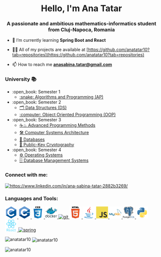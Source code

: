 <h1 align="center">Hello, I'm Ana Tatar</h1>
<h3 align="center">A passionate and ambitious mathematics-informatics student from Cluj-Napoca, Romania</h3>

<!--<p align="left"> <img src="https://komarev.com/ghpvc/?username=anatatar10&label=Profile%20views&color=0e75b6&style=flat" alt="anatatar10" /> </p>-->

- 🌱 I’m currently learning **Spring Boot and React**

- 👨‍💻 All of my projects are available at [https://github.com/anatatar10?tab=repositories](https://github.com/anatatar10?tab=repositories)

- 📫 How to reach me **anasabina.tatar@gmail.com**


### University 📚

<ul>
    <li>:open_book: Semester 1
        <ul>
            <li>
                <a href="https://github.com/anatatar10/Algorithms_And_Programming.git">
                    :snake: Algorithms and Programming (AP)
                </a>
            </li>
        </ul>
    </li>
    <li>:open_book: Semester 2
        <ul>
            <li>
                <a href="">
                    🗂 Data Structures (DS)
                </a>
            </li>
            <li>
                <a href="https://github.com/anatatar10/Music-App">
                    :computer: Object Oriented Programming (OOP)
                </a>
            </li>
        </ul>
    </li>
    <li>:open_book: Semester 3
        <ul>
            <li>
                <a href="https://github.com/anatatar10/Advanced-Programming-Methods.git">
                    ☕♨ Advanced Programming Methods
                </a>
            </li>
            <li>
                <a href="">
                    🛠️ Computer Systems Architecture
                </a>
            </li>
            <li>
                <a href="">
                    💾 Databases
                </a>
            </li>
            <li>
                <a href="https://github.com/anatatar10/Public_Key_Cryptography.git">
                    🔐 Public-Key Cryptography
                </a>
            </li>
        </ul>
    </li>
    <li>:open_book: Semester 4
        <ul>
            <li>
                <a href="https://github.com/anatatar10/Opeating_Systems.git">
                    ⚙️ Operating Systems
                </a>
            </li>
            <li>
                <a href="https://github.com/anatatar10/Database-Management-Systems.git">
                    🗄️ Database Management Systems
                </a>
            </li>
        </ul>
    </li>
</ul>

<h3 align="left">Connect with me:</h3>
<p align="left">
<a href="https://www.linkedin.com/in/ana-sabina-tatar-2882b3269/" target="blank"><img align="center" src="https://raw.githubusercontent.com/rahuldkjain/github-profile-readme-generator/master/src/images/icons/Social/linked-in-alt.svg" alt="https://www.linkedin.com/in/ana-sabina-tatar-2882b3269/" height="30" width="40" /></a>
</p>


<h3 align="left">Languages and Tools:</h3>
<p align="left"> <a href="https://www.cprogramming.com/" target="_blank" rel="noreferrer"> <img src="https://raw.githubusercontent.com/devicons/devicon/master/icons/c/c-original.svg" alt="c" width="40" height="40"/> </a> <a href="https://www.w3schools.com/cpp/" target="_blank" rel="noreferrer"> <img src="https://raw.githubusercontent.com/devicons/devicon/master/icons/cplusplus/cplusplus-original.svg" alt="cplusplus" width="40" height="40"/> </a> <a href="https://www.w3schools.com/css/" target="_blank" rel="noreferrer"> <img src="https://raw.githubusercontent.com/devicons/devicon/master/icons/css3/css3-original-wordmark.svg" alt="css3" width="40" height="40"/> </a> <a href="https://www.docker.com/" target="_blank" rel="noreferrer"> <img src="https://raw.githubusercontent.com/devicons/devicon/master/icons/docker/docker-original-wordmark.svg" alt="docker" width="40" height="40"/> </a> <a href="https://git-scm.com/" target="_blank" rel="noreferrer"> <img src="https://www.vectorlogo.zone/logos/git-scm/git-scm-icon.svg" alt="git" width="40" height="40"/> </a> <a href="https://www.w3.org/html/" target="_blank" rel="noreferrer"> <img src="https://raw.githubusercontent.com/devicons/devicon/master/icons/html5/html5-original-wordmark.svg" alt="html5" width="40" height="40"/> </a> <a href="https://www.java.com" target="_blank" rel="noreferrer"> <img src="https://raw.githubusercontent.com/devicons/devicon/master/icons/java/java-original.svg" alt="java" width="40" height="40"/> </a> <a href="https://developer.mozilla.org/en-US/docs/Web/JavaScript" target="_blank" rel="noreferrer"> <img src="https://raw.githubusercontent.com/devicons/devicon/master/icons/javascript/javascript-original.svg" alt="javascript" width="40" height="40"/> </a> <a href="https://www.mysql.com/" target="_blank" rel="noreferrer"> <img src="https://raw.githubusercontent.com/devicons/devicon/master/icons/mysql/mysql-original-wordmark.svg" alt="mysql" width="40" height="40"/> </a> <a href="https://www.postgresql.org" target="_blank" rel="noreferrer"> <img src="https://raw.githubusercontent.com/devicons/devicon/master/icons/postgresql/postgresql-original-wordmark.svg" alt="postgresql" width="40" height="40"/> </a> <a href="https://www.python.org" target="_blank" rel="noreferrer"> <img src="https://raw.githubusercontent.com/devicons/devicon/master/icons/python/python-original.svg" alt="python" width="40" height="40"/> </a> <a href="https://reactjs.org/" target="_blank" rel="noreferrer"> <img src="https://raw.githubusercontent.com/devicons/devicon/master/icons/react/react-original-wordmark.svg" alt="react" width="40" height="40"/> </a> <a href="https://spring.io/" target="_blank" rel="noreferrer"> <img src="https://www.vectorlogo.zone/logos/springio/springio-icon.svg" alt="spring" width="40" height="40"/> </a> </p>

<p><img align="left" src="https://github-readme-stats.vercel.app/api/top-langs?username=anatatar10&show_icons=true&locale=en&layout=compact" alt="anatatar10" /></p>

<p>&nbsp;<img align="center" src="https://github-readme-stats.vercel.app/api?username=anatatar10&show_icons=true&locale=en" alt="anatatar10" /></p>

<p><img align="center" src="https://github-readme-streak-stats.herokuapp.com/?user=anatatar10&" alt="anatatar10" /></p>
